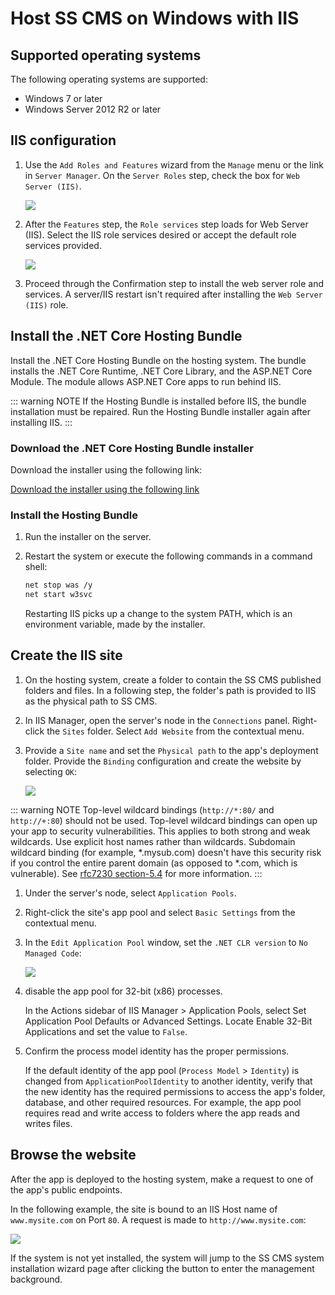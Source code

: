 # Host SS CMS on Windows with IIS

## Supported operating systems

The following operating systems are supported:

* Windows 7 or later
* Windows Server 2012 R2 or later

## IIS configuration

1. Use the `Add Roles and Features` wizard from the `Manage` menu or the link in `Server Manager`. On the `Server Roles` step, check the box for `Web Server (IIS)`.

   ![](/docs/guide/images/getting-started/deploy-windows-iis/server-roles-ws2016.png)

1. After the `Features` step, the `Role services` step loads for Web Server (IIS). Select the IIS role services desired or accept the default role services provided.

   ![](/docs/guide/images/getting-started/deploy-windows-iis/role-services-ws2016.png)

1. Proceed through the Confirmation step to install the web server role and services. A server/IIS restart isn't required after installing the `Web Server (IIS)` role.

## Install the .NET Core Hosting Bundle

Install the .NET Core Hosting Bundle on the hosting system. The bundle installs the .NET Core Runtime, .NET Core Library, and the ASP.NET Core Module. The module allows ASP.NET Core apps to run behind IIS.

::: warning NOTE
If the Hosting Bundle is installed before IIS, the bundle installation must be repaired. Run the Hosting Bundle installer again after installing IIS.
:::

### Download the .NET Core Hosting Bundle installer

Download the installer using the following link:

[Download the installer using the following link](https://dotnet.microsoft.com/permalink/dotnetcore-current-windows-runtime-bundle-installer)

### Install the Hosting Bundle

1. Run the installer on the server. 

1. Restart the system or execute the following commands in a command shell:

   ```bash
   net stop was /y
   net start w3svc
   ```
   Restarting IIS picks up a change to the system PATH, which is an environment variable, made by the installer.

## Create the IIS site

1. On the hosting system, create a folder to contain the SS CMS published folders and files. In a following step, the folder's path is provided to IIS as the physical path to SS CMS.

1. In IIS Manager, open the server's node in the `Connections` panel. Right-click the `Sites` folder. Select `Add Website` from the contextual menu.

1. Provide a `Site name` and set the `Physical path` to the app's deployment folder. Provide the `Binding` configuration and create the website by selecting `OK`:

   ![](/docs/guide/images/getting-started/deploy-windows-iis/add-website-ws2016.png)

  ::: warning NOTE
  Top-level wildcard bindings (`http://*:80/` and `http://+:80`) should not be used. Top-level wildcard bindings can open up your app to security vulnerabilities. This applies to both strong and weak wildcards. Use explicit host names rather than wildcards. Subdomain wildcard binding (for example, *.mysub.com) doesn't have this security risk if you control the entire parent domain (as opposed to *.com, which is vulnerable). See [rfc7230 section-5.4](https://tools.ietf.org/html/rfc7230#section-5.4) for more information.
  :::

1. Under the server's node, select `Application Pools`.

1. Right-click the site's app pool and select `Basic Settings` from the contextual menu.

1. In the `Edit Application Pool` window, set the `.NET CLR version` to `No Managed Code`:

   ![](/docs/guide/images/getting-started/deploy-windows-iis/edit-apppool-ws2016.png)

1. disable the app pool for 32-bit (x86) processes.

   In the Actions sidebar of IIS Manager > Application Pools, select Set Application Pool Defaults or Advanced Settings. Locate Enable 32-Bit Applications and set the value to `False`. 

1. Confirm the process model identity has the proper permissions.

   If the default identity of the app pool (`Process Model` > `Identity`) is changed from `ApplicationPoolIdentity` to another identity, verify that the new identity has the required permissions to access the app's folder, database, and other required resources. For example, the app pool requires read and write access to folders where the app reads and writes files.

## Browse the website

After the app is deployed to the hosting system, make a request to one of the app's public endpoints.

In the following example, the site is bound to an IIS Host name of `www.mysite.com` on Port `80`. A request is made to `http://www.mysite.com`:

![](/docs/guide/images/getting-started/deploy-windows-iis/view-website.png)

If the system is not yet installed, the system will jump to the SS CMS system installation wizard page after clicking the button to enter the management background.